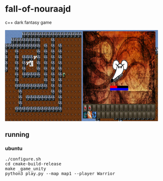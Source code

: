 # fall-of-nouraajd
c++ dark fantasy game
<br/><br/>
<img src="./screenshots/maze.png" width="50%" height="300"><img src="./screenshots/fight.png" width="50%" height="300">
## running
### ubuntu
<pre>
./configure.sh
cd cmake-build-release
make _game_unity
python3 play.py --map map1 --player Warrior
</pre>
